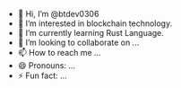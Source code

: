 - 👋 Hi, I’m @btdev0306
- 👀 I’m interested in blockchain technology.
- 🌱 I’m currently learning Rust Language.
- 💞️ I’m looking to collaborate on ...
- 📫 How to reach me ...
- 😄 Pronouns: ...
- ⚡ Fun fact: ...

<!---
btdev0306/btdev0306 is a ✨ special ✨ repository because its `README.md` (this file) appears on your GitHub profile.
You can click the Preview link to take a look at your changes.
--->
